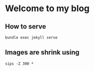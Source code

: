 # Welcome to my blog

## How to serve 

`bundle exec jekyll serve` 

## Images are shrink using

`sips -Z 300 *`
